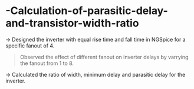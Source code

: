 # -Calculation-of-parasitic-delay-and-transistor-width-ratio

-> Designed the inverter with equal rise time and fall time in NGSpice for a specific fanout of 4.

> Observed the effect of different fanout on inverter delays by varrying the fanout from 1 to 8.

-> Calculated the ratio of width, minimum delay and parasitic delay for the inverter.
